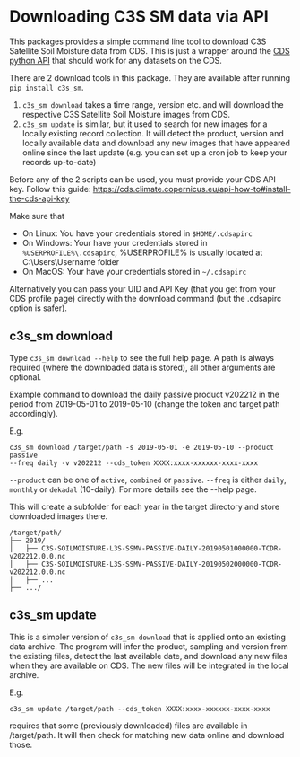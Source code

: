 # Downloading C3S SM data via API

This packages provides a simple command line tool to download C3S Satellite
Soil Moisture data from CDS. This is just a wrapper around the [CDS python
API](https://pypi.org/project/cdsapi/) that should work for any datasets on
the CDS.

There are 2 download tools in this package. They are available after running 
``pip install c3s_sm``.
1) ``c3s_sm download`` takes a time range, version etc. and will download the
respective C3S Satellite Soil Moisture images from CDS.
2) ``c3s_sm update`` is similar, but it used to search for new images for a
locally existing record collection. It will detect the product, version and 
locally available data and download any new images that have appeared online
since the last update (e.g. you can set up a cron job to keep your records 
up-to-date)

Before any of the 2 scripts can be used, you must provide your CDS API key. 
Follow this guide: https://cds.climate.copernicus.eu/api-how-to#install-the-cds-api-key

Make sure that 
- On Linux: You have your credentials stored in `$HOME/.cdsapirc`
- On Windows: Your have your credentials stored in `%USERPROFILE%\.cdsapirc`,
%USERPROFILE% is usually located at C:\Users\Username folder
- On MacOS: Your have your credentials stored in `~/.cdsapirc`

Alternatively you can pass your UID and API Key (that you get from your CDS
profile page) directly with the download command (but the .cdsapirc option
is safer).

## c3s_sm download

Type ``c3s_sm download --help`` to see the full help page. A path is
always required (where the downloaded data is stored), all other arguments are 
optional.

Example command to download the daily passive product v202212 in the period from
2019-05-01 to 2019-05-10 (change the token and target path accordingly).

E.g.
```console
c3s_sm download /target/path -s 2019-05-01 -e 2019-05-10 --product passive 
--freq daily -v v202212 --cds_token XXXX:xxxx-xxxxxx-xxxx-xxxx
```

`--product` can be one of `active`, `combined` or `passive`. `--freq` is either
`daily`, `monthly` or `dekadal` (10-daily). For more details see the --help 
page.

This will create a subfolder for each year in the target directory and store 
downloaded images there.

```
/target/path/
├── 2019/
│   ├── C3S-SOILMOISTURE-L3S-SSMV-PASSIVE-DAILY-20190501000000-TCDR-v202212.0.0.nc
│   ├── C3S-SOILMOISTURE-L3S-SSMV-PASSIVE-DAILY-20190502000000-TCDR-v202212.0.0.nc
│   ├── ...
├── .../
```

## c3s_sm update

This is a simpler version of `c3s_sm download` that is applied onto an existing
data archive. The program will infer the product, sampling and version from
the existing files, detect the last available date, and download any new files
when they are available on CDS. The new files will be integrated in the local
archive.

E.g.
```console
c3s_sm update /target/path --cds_token XXXX:xxxx-xxxxxx-xxxx-xxxx
```

requires that some (previously downloaded) files are available in /target/path.
It will then check for matching new data online and download those.

